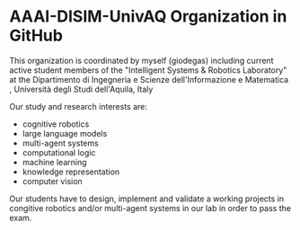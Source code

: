 # AAAI-DISIM-UnivAQ Organization in GitHub
This organization is coordinated by myself (giodegas) including current active student members of the "Intelligent Systems & Robotics Laboratory" at the Dipartimento di Ingegneria e Scienze dell'Informazione e Matematica , Università degli Studi dell'Aquila, Italy

Our study and research interests are:

* cognitive robotics
* large language models
* multi-agent systems
* computational logic
* machine learning
* knowledge representation
* computer vision

Our students have to design, implement and validate a working projects in congitive robotics and/or multi-agent systems in our lab in order to pass the exam.
